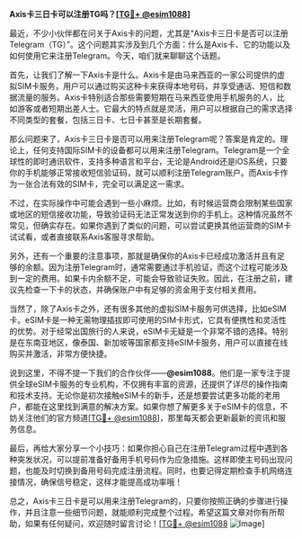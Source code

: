 **Axis卡三日卡可以注册TG吗？[[TG💪+ @esim1088](https://t.me/s/esim1088)]**

最近，不少小伙伴都在问关于Axis卡的问题，尤其是“Axis卡三日卡是否可以注册Telegram（TG）”。这个问题其实涉及到几个方面：什么是Axis卡、它的功能以及如何使用它来注册Telegram。今天，咱们就来聊聊这个话题。

首先，让我们了解一下Axis卡是什么。Axis卡是由马来西亚的一家公司提供的虚拟SIM卡服务，用户可以通过购买这种卡来获得本地号码，并享受通话、短信和数据流量的服务。Axis卡特别适合那些需要短期在马来西亚使用手机服务的人，比如游客或者短期出差人士。它最大的特点就是灵活，用户可以根据自己的需求选择不同类型的套餐，包括三日卡、七日卡甚至是长期套餐。

那么问题来了，Axis卡三日卡是否可以用来注册Telegram呢？答案是肯定的。理论上，任何支持国际SIM卡的设备都可以用来注册Telegram。Telegram是一个全球性的即时通讯软件，支持多种语言和平台，无论是Android还是iOS系统，只要你的手机能够正常接收短信验证码，就可以顺利注册Telegram账户。而Axis卡作为一张合法有效的SIM卡，完全可以满足这一需求。

不过，在实际操作中可能会遇到一些小麻烦。比如，有时候运营商会限制某些国家或地区的短信接收功能，导致验证码无法正常发送到你的手机上。这种情况虽然不常见，但确实存在。如果你遇到了类似的问题，可以尝试更换其他运营商的SIM卡试试看，或者直接联系Axis客服寻求帮助。

另外，还有一个重要的注意事项，那就是确保你的Axis卡已经成功激活并且有足够的余额。因为注册Telegram时，通常需要通过手机验证，而这个过程可能涉及到一定的费用。如果卡内余额不足，可能会导致验证失败。因此，在注册之前，建议先检查一下卡的状态，并确保账户中有足够的资金用于支付相关费用。

当然了，除了Axis卡之外，还有很多其他的虚拟SIM卡服务可供选择，比如eSIM卡。eSIM卡是一种无需物理插拔即可使用的SIM卡形式，它具有便携性和灵活性的优势。对于经常出国旅行的人来说，eSIM卡无疑是一个非常不错的选择。特别是在东南亚地区，像泰国、新加坡等国家都支持eSIM卡服务，用户可以直接在线购买并激活，非常方便快捷。

说到这里，不得不提一下我们的合作伙伴——**@esim1088**。他们是一家专注于提供全球eSIM卡服务的专业机构，不仅拥有丰富的资源，还提供了详尽的操作指南和技术支持。无论你是初次接触eSIM卡的新手，还是想要尝试更多功能的老用户，都能在这里找到满意的解决方案。如果你想了解更多关于eSIM卡的信息，不妨关注他们的官方频道[[TG💪+ @esim1088](https://t.me/s/esim1088)]，那里每天都会更新最新的资讯和服务信息。

最后，再给大家分享一个小技巧：如果你担心自己在注册Telegram过程中遇到各种突发状况，可以提前准备好备用手机号码作为应急措施。这样即使主号码出现问题，也能及时切换到备用号码完成注册流程。同时，也要记得定期检查手机网络连接情况，确保信号稳定，这样才能提高成功率哦！

总之，Axis卡三日卡是可以用来注册Telegram的，只要你按照正确的步骤进行操作，并且注意一些细节问题，就能顺利完成整个过程。希望这篇文章对你有所帮助，如果有任何疑问，欢迎随时留言讨论！[[TG💪+ @esim1088](https://t.me/s/esim1088) ![Image](https://i.postimg.cc/4NQfJmqS/Snipaste-2025-05-13-00-14-12.png)]
